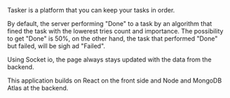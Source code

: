 Tasker is a platform that you can keep your tasks in order.

By default, the server performing "Done" to a task by an algorithm that fined the task with the lowerest tries count and importance. 
The possibility to get "Done" is 50%, on the other hand, the task that performed "Done" but failed, will be sigh ad "Failed".

Using Socket io, the page always stays updated with the data from the backend.

This application builds on React on the front side and Node and MongoDB Atlas at the backend.
